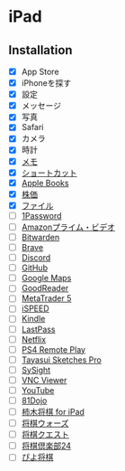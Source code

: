 # iPad

## Installation
* [x] App Store
* [x] iPhoneを探す
* [x] 設定
* [x] メッセージ
* [x] 写真
* [x] Safari
* [x] カメラ
* [x] 時計
* [x] [メモ](https://itunes.apple.com/jp/app/%E3%83%A1%E3%83%A2/id1110145109?mt=8)
* [x] [ショートカット](https://itunes.apple.com/jp/app/%E3%82%B7%E3%83%A7%E3%83%BC%E3%83%88%E3%82%AB%E3%83%83%E3%83%88/id915249334?mt=8)
* [x] [Apple Books](https://apps.apple.com/jp/app/apple-books/id364709193)
* [x] [株価](https://apps.apple.com/jp/app/%E6%A0%AA%E4%BE%A1/id1069512882)
* [x] [ファイル](https://apps.apple.com/jp/app/%E3%83%95%E3%82%A1%E3%82%A4%E3%83%AB/id1232058109)
* [ ] [1Password](https://itunes.apple.com/jp/app/1password/id568903335?mt=8)
* [ ] [Amazonプライム・ビデオ](https://apps.apple.com/jp/app/amazon-%E3%83%97%E3%83%A9%E3%82%A4%E3%83%A0-%E3%83%93%E3%83%87%E3%82%AA/id545519333)
* [ ] [Bitwarden](https://apps.apple.com/jp/app/bitwarden-%E3%83%91%E3%82%B9%E3%83%AF%E3%83%BC%E3%83%89%E3%83%9E%E3%83%8D%E3%83%BC%E3%82%B8%E3%83%A3%E3%83%BC/id1137397744)
* [ ] [Brave](https://apps.apple.com/jp/app/brave-%E9%AB%98%E9%80%9F%E3%81%AA%E3%83%97%E3%83%A9%E3%82%A4%E3%83%90%E3%82%B7%E3%83%BC%E4%BF%9D%E8%AD%B7%E3%83%96%E3%83%A9%E3%82%A6%E3%82%B6-%E6%A4%9C%E7%B4%A2-vpn/id1052879175)
* [ ] [Discord](https://apps.apple.com/jp/app/discord-%E8%A9%B1%E3%81%9D%E3%81%86-%E3%83%81%E3%83%A3%E3%83%83%E3%83%88%E3%81%97%E3%82%88%E3%81%86-%E9%9B%86%E3%81%BE%E3%82%8D%E3%81%86/id985746746)
* [ ] [GitHub](https://apps.apple.com/jp/app/github/id1477376905)
* [ ] [Google Maps](https://apps.apple.com/jp/app/google-%E3%83%9E%E3%83%83%E3%83%97-%E4%B9%97%E6%8F%9B%E6%A1%88%E5%86%85-%E3%82%B0%E3%83%AB%E3%83%A1/id585027354)
* [ ] [GoodReader](https://apps.apple.com/jp/app/goodreader-pro-pdf-editor/id1451012117)
* [ ] [MetaTrader 5](https://itunes.apple.com/jp/app/metatrader-5/id413251709?mt=8)
* [ ] [iSPEED](https://itunes.apple.com/jp/app/ispeed-for-ipad-%E6%A5%BD%E5%A4%A9%E8%A8%BC%E5%88%B8%E3%81%AE%E6%A0%AA%E3%82%A2%E3%83%97%E3%83%AA/id421798565?mt=8)
* [ ] [Kindle](https://itunes.apple.com/jp/app/kindle/id302584613?mt=8)
* [ ] [LastPass](https://apps.apple.com/jp/app/lastpass-password-manager/id324613447)
* [ ] [Netflix](https://apps.apple.com/jp/app/netflix/id363590051)
* [ ] [PS4 Remote Play](https://apps.apple.com/jp/app/ps4-remote-play/id1436192460)
* [ ] [Tayasui Sketches Pro](https://itunes.apple.com/jp/app/tayasui-sketches-pro/id671867510?mt=8)
* [ ] [SySight](https://itunes.apple.com/jp/app/sysight/id568731681?mt=8)
* [ ] [VNC Viewer](https://itunes.apple.com/jp/app/vnc-viewer-remote-desktop/id352019548?mt=8)
* [ ] [YouTube](https://itunes.apple.com/jp/app/youtube-%E8%A6%8B%E3%81%A6%E8%81%B4%E3%81%8F/id544007664?mt=8)
* [ ] [81Dojo](https://apps.apple.com/jp/app/%E6%97%A5%E6%9C%AC%E5%B0%86%E6%A3%8B%E9%80%A3%E7%9B%9F%E5%BE%8C%E6%8F%B4-%E3%83%AF%E3%83%BC%E3%83%AB%E3%83%89%E5%AF%BE%E5%B1%80%E5%A0%B4-81dojo/id1030985569)
* [ ] [柿木将棋 for iPad](https://apps.apple.com/jp/app/%E6%9F%BF%E6%9C%A8%E5%B0%86%E6%A3%8B-for-ipad/id373258797)
* [ ] [将棋ウォーズ](https://apps.apple.com/jp/app/%E5%B0%86%E6%A3%8B%E3%82%A6%E3%82%A9%E3%83%BC%E3%82%BA/id496801169)
* [ ] [将棋クエスト](https://apps.apple.com/jp/app/%E5%B0%86%E6%A3%8B%E3%82%AF%E3%82%A8%E3%82%B9%E3%83%88/id884971827)
* [ ] [将棋倶楽部24](https://apps.apple.com/jp/app/%E5%B0%86%E6%A3%8B%E5%80%B6%E6%A5%BD%E9%83%A824/id575771493)
* [ ] [ぴよ将棋](https://apps.apple.com/jp/app/%E3%81%B4%E3%82%88%E5%B0%86%E6%A3%8B/id1104881942)
